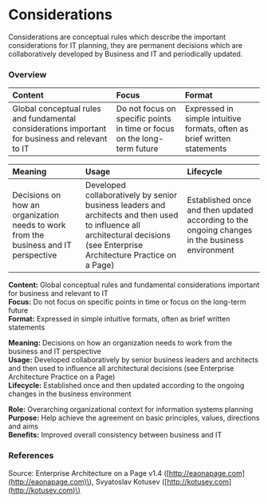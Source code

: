 # Considerations

Considerations are conceptual rules which describe the important considerations for IT planning, they are permanent decisions which are collaboratively developed by Business and IT and periodically updated. 

### Overview

| **Content** | **Focus** | **Format** |
| :--- | :--- | :--- |
| Global conceptual rules and fundamental considerations important for business and relevant to IT | Do not focus on specific points in time or focus on the long-term future | Expressed in simple intuitive formats, often as brief written statements |

| **Meaning** | **Usage** | **Lifecycle** |
| :--- | :--- | :--- |
| Decisions on how an organization needs to work from the business and IT perspective | Developed collaboratively by senior business leaders and architects and then used to influence all architectural decisions \(see Enterprise Architecture Practice on a Page\) | Established once and then updated according to the ongoing changes in the business environment |



**Content:** Global conceptual rules and fundamental considerations important for business and relevant to IT  
**Focus:** Do not focus on specific points in time or focus on the long-term future  
**Format:** Expressed in simple intuitive formats, often as brief written statements

**Meaning:** Decisions on how an organization needs to work from the business and IT perspective  
**Usage:** Developed collaboratively by senior business leaders and architects and then used to influence all architectural decisions \(see Enterprise Architecture Practice on a Page\)  
**Lifecycle:** Established once and then updated according to the ongoing changes in the business environment

**Role:** Overarching organizational context for information systems planning  
**Purpose:** Help achieve the agreement on basic principles, values, directions and aims  
**Benefits:** Improved overall consistency between business and IT

### References

Source: Enterprise Architecture on a Page v1.4 \([http://eaonapage.com](http://eaonapage.com)\), Svyatoslav Kotusev \([http://kotusev.com](http://kotusev.com)\)

